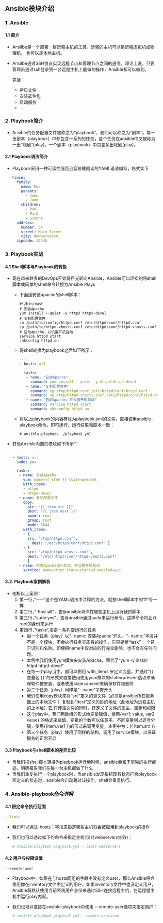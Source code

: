 ##  Ansible模块介绍

### 1. Ansible

#### 1.1 简介

* Ansilbe是一个部署一群远程主机的工具。远程的主机可以是远程虚拟机或物理机， 也可以是本地主机。

* Ansilbe通过SSH协议实现远程节点和管理节点之间的通信。理论上说，只要管理员通过ssh登录到一台远程主机上能做的操作，Ansible都可以做到。

  包括：

  - 拷贝文件
  - 安装软件包
  - 启动服务
  - …

### 2. Playbook简介

* Ansible的任务配置文件被称之为“playbook”，我们可以称之为“剧本”。每一出剧本（playbook）中都包含一系列的任务，这个任务在ansible中又被称为一出“戏剧”(play)。一个剧本（playbook）中包含多出戏剧(play)。

#### 2.1 Playbook语法简介 

* Playbook采用一种可读性强而且容易被阅读的YAML语法编写，格式如下

  ```yaml
  house:
    family:
      name: Doe
      parents:
        - John
        - Jane
      children:
        - Paul
        - Mark
        - Simone
    address:
      number: 34
      street: Main Street
      city: Nowheretown
    zipcode: 12345
  ```

### 3. Playbook实战

#### 4.1 Shell脚本与Playbook的转换

* 现在越来越多的DevOps开始将目光转向Ansible，Ansible可以轻松的将shell脚本或简单的shell命令转换为Ansible Plays

  * 下面是安装apache的shell脚本：

    ```shell
    #!/bin/bash
    # 安装Apache
    yum install --quiet -y httpd httpd-devel
    # 复制配置文件
    cp /path/to/config/httpd.conf /etc/httpd/conf/httpd.conf
    cp /path/to/httpd-vhosts.conf /etc/httpd/conf/httpd-vhosts.conf
    # 启动Apache，并设置开机启动
    service httpd start
    chkconfig httpd on
    ```

  * 将shell转换为playbook之后如下所示：

    ```yaml
    ---
    - hosts: all

      tasks:
       - name: "安装Apache"
         command: yum install --quiet -y httpd httpd-devel
       - name: "复制配置文件"
         command: cp /tmp/httpd.conf /etc/httpd/conf/httpd.conf
         command: cp /tmp/httpd-vhosts.conf /etc/httpd/conf/httpd-vhosts.conf
       - name: "启动Apache，并设置开机启动"
         command: service httpd start
         command: chkconfig httpd on
    ```

  * 将以上playbook的内容存放为playbook.yml的文件，直接调用ansible-playbook命令，即可运行，运行结果和脚本一致：

    ```shell
    # ansible-playbook ./playbook.yml
    ```

* 其他Ansible内置的模块如下所示“：

  ```yaml
  ---
  - hosts: all
    sudo: yes

    tasks:
     - name: 安装Apache
       yum: name={{ item }} state=present
       with_items:
       - httpd
       - httpd-devel
     - name: 复制配置文件
       copy:
         src: "{{ item.src }}"
         dest: "{{ item.dest }}"
         owner: root
         group: root
         mode: 0644
       with_items:
       - {
         src: "/tmp/httpd.conf",
           dest: "/etc/httpd/conf/httpd.conf" }
       - {
         src: "/tmp/httpd-vhosts.conf",
         dest: "/etc/httpd/conf/httpd-vhosts.conf"
         }
     - name: 检查Apache运行状态，并设置开机启动
       service: name=httpd state=started enabled=yes
  ```

#### 3.2. Playbook案例解析

* 剖析以上案例：
  1. 第一行，”----“这个是YAML语法中注释的方法，就想shell脚本中的”#“号一样
  2. 第二行，”-host:all“，告诉ansible具体在哪些主机上运行我的脚本
  3. 第三行，”sudo:yes“，告诉ansible通过sudo来运行命令，这样命令将会以root的身份来运行
  4. 第四行，”tasks“,指定一系列要运行的任务
     * 每一个任务（play）以“- name: 安装Apache”开头。“- name:”字段并不是一个模块，不会执行任务实质性的操作，它只是给“task” 一个易于识别和名称。即便把name字段对应的行完全删除，也不会有任何问题。
     * 本例中我们使用yum模块来安装Apache，替代了“yum -y install httpd httpd-devel”
     * 在每一个play当中，都可以例用 with_items 来定义变量，并通过“{{ 变量名 }}”的形式来直接使用使用yum模块的state=present选项来确保软件被安装，或者使用state=absent来确保软件被删除
     * 第二个任务（play）同样是“- name”字符开头
     * 我们使用copy模块来将“src”定义的源文件（必须是ansible所在服务器上的本地文件 ）复制到“dest”定义的目的地址（此地址为远程主机的上地址）去,在传递文件的同时，还定义了文件的属主，属组和权限
     * 这个play中，我们用数组的形式给变量赋值，使用{var1: value, var2: value} 的格式来赋值，变量的个数可以任意多，不同变量间以逗号分隔，使用{{item.var1 }}的形式来调用变量，本例中为：{{ item.src }}
     * 第三个任务（play）使用了同样的结构，调用了service模块，以保证服务的正常开启

#### 3.3 Playbook与shell脚本的差异比较

* 当我们把shell脚本转换为playbook运行地时候，ansible会留下清晰的执行痕迹，明确报告我们在每一台主机都做了什么
* 当我们重复执行一个playbook时，当ansible发现系统现有状态符合playbook所定义的状态时，ansible会自动跳过该操作。shell会重复执行。

### 4. Ansible-playbook命令详解

####  4.1 限定命令执行范围

```yaml
--limit
```

* 我们可以通过-hosts：字段来指定哪些主机将会被应用到playbook的操作

* 我们也可以通过如下的命令来指定主机(仅对webservers生效)：

  ```yaml
  # ansible-playbook playbook.yml --limit webservers
  ```

#### 4.2 用户与权限设置    

```shell
--remote-user
```

* Playbook中，如果在与hosts同组的字段中没有定义user，那么Ansible将会使用你在inventory文件中定义的用户，如里inventory文件中也没定义用户，Ansible将默认使用当前系统用户身份来通过SSH连接远程主机，在运程程主机中运行play内容。

* 我们也可以直接在ansible-playbook中使用 --remote-user选项来指定用户：

  ```yaml
  # ansible-playbook playbook.yml --remote-user=tom
  ```

  ​

